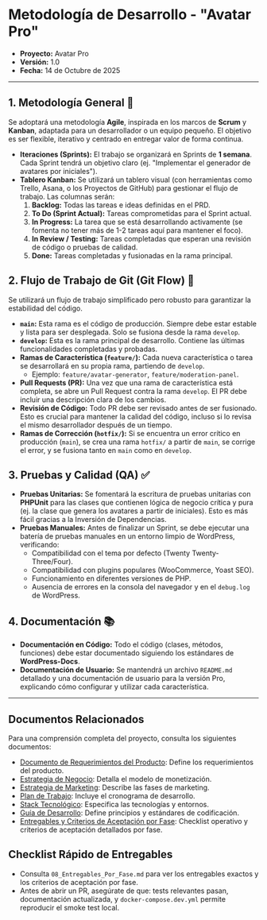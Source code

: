 # Metodología de Desarrollo - "Avatar Pro"

* **Proyecto:** Avatar Pro
* **Versión:** 1.0
* **Fecha:** 14 de Octubre de 2025

---

## 1. Metodología General 🚀

Se adoptará una metodología **Agile**, inspirada en los marcos de **Scrum** y **Kanban**, adaptada para un desarrollador o un equipo pequeño. El objetivo es ser flexible, iterativo y centrado en entregar valor de forma continua.

* **Iteraciones (Sprints):** El trabajo se organizará en Sprints de **1 semana**. Cada Sprint tendrá un objetivo claro (ej. "Implementar el generador de avatares por iniciales").
* **Tablero Kanban:** Se utilizará un tablero visual (con herramientas como Trello, Asana, o los Proyectos de GitHub) para gestionar el flujo de trabajo. Las columnas serán:
    1.  **Backlog:** Todas las tareas e ideas definidas en el PRD.
    2.  **To Do (Sprint Actual):** Tareas comprometidas para el Sprint actual.
    3.  **In Progress:** La tarea que se está desarrollando activamente (se fomenta no tener más de 1-2 tareas aquí para mantener el foco).
    4.  **In Review / Testing:** Tareas completadas que esperan una revisión de código o pruebas de calidad.
    5.  **Done:** Tareas completadas y fusionadas en la rama principal.

## 2. Flujo de Trabajo de Git (Git Flow) 🌿

Se utilizará un flujo de trabajo simplificado pero robusto para garantizar la estabilidad del código.

* **`main`:** Esta rama es el código de producción. Siempre debe estar estable y lista para ser desplegada. Solo se fusiona desde la rama `develop`.
* **`develop`:** Esta es la rama principal de desarrollo. Contiene las últimas funcionalidades completadas y probadas.
* **Ramas de Característica (`feature/`):** Cada nueva característica o tarea se desarrollará en su propia rama, partiendo de `develop`.
    * Ejemplo: `feature/avatar-generator`, `feature/moderation-panel`.
* **Pull Requests (PR):** Una vez que una rama de característica está completa, se abre un Pull Request contra la rama `develop`. El PR debe incluir una descripción clara de los cambios.
* **Revisión de Código:** Todo PR debe ser revisado antes de ser fusionado. Esto es crucial para mantener la calidad del código, incluso si lo revisa el mismo desarrollador después de un tiempo.
* **Ramas de Corrección (`hotfix/`):** Si se encuentra un error crítico en producción (`main`), se crea una rama `hotfix/` a partir de `main`, se corrige el error, y se fusiona tanto en `main` como en `develop`.

## 3. Pruebas y Calidad (QA) ✅

* **Pruebas Unitarias:** Se fomentará la escritura de pruebas unitarias con **PHPUnit** para las clases que contienen lógica de negocio crítica y pura (ej. la clase que genera los avatares a partir de iniciales). Esto es más fácil gracias a la Inversión de Dependencias.
* **Pruebas Manuales:** Antes de finalizar un Sprint, se debe ejecutar una batería de pruebas manuales en un entorno limpio de WordPress, verificando:
    * Compatibilidad con el tema por defecto (Twenty Twenty-Three/Four).
    * Compatibilidad con plugins populares (WooCommerce, Yoast SEO).
    * Funcionamiento en diferentes versiones de PHP.
    * Ausencia de errores en la consola del navegador y en el `debug.log` de WordPress.

## 4. Documentación 📚

* **Documentación en Código:** Todo el código (clases, métodos, funciones) debe estar documentado siguiendo los estándares de **WordPress-Docs**.
* **Documentación de Usuario:** Se mantendrá un archivo `README.md` detallado y una documentación de usuario para la versión Pro, explicando cómo configurar y utilizar cada característica.

---

## Documentos Relacionados

Para una comprensión completa del proyecto, consulta los siguientes documentos:

- [Documento de Requerimientos del Producto](01_Documento_Requerimientos_Producto.md): Define los requerimientos del producto.
- [Estrategia de Negocio](02_Estrategia_de_Negocio.md): Detalla el modelo de monetización.
- [Estrategia de Marketing](03_Estrategia_de_Marketing.md): Describe las fases de marketing.
- [Plan de Trabajo](04_Plan_de_Trabajo.md): Incluye el cronograma de desarrollo.
- [Stack Tecnológico](05_Stack_Tecnologico.md): Especifica las tecnologías y entornos.
- [Guía de Desarrollo](06_Guia_de_Desarrollo.md): Define principios y estándares de codificación.
 - [Entregables y Criterios de Aceptación por Fase](08_Entregables_Por_Fase.md): Checklist operativo y criterios de aceptación detallados por fase.

## Checklist Rápido de Entregables

- Consulta `08_Entregables_Por_Fase.md` para ver los entregables exactos y los criterios de aceptación por fase.
- Antes de abrir un PR, asegúrate de que: tests relevantes pasan, documentación actualizada, y `docker-compose.dev.yml` permite reproducir el smoke test local.